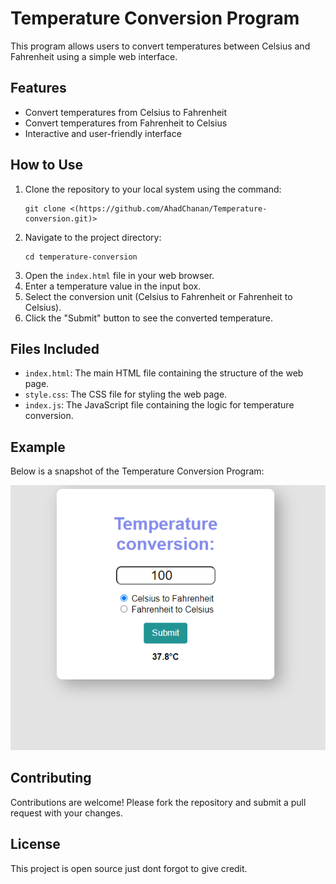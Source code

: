 
  <h1>Temperature Conversion Program</h1>
    <p>This program allows users to convert temperatures between Celsius and Fahrenheit using a simple web interface.</p>

  <h2>Features</h2>
    <ul>
        <li>Convert temperatures from Celsius to Fahrenheit</li>
        <li>Convert temperatures from Fahrenheit to Celsius</li>
        <li>Interactive and user-friendly interface</li>
    </ul>
    <h2>How to Use</h2>
    <ol>
        <li>Clone the repository to your local system using the command:
            <pre><code>git clone &lt;(https://github.com/AhadChanan/Temperature-conversion.git)&gt;</code></pre>
        </li>
        <li>Navigate to the project directory:
            <pre><code>cd temperature-conversion</code></pre>
        </li>
        <li>Open the <code>index.html</code> file in your web browser.</li>
        <li>Enter a temperature value in the input box.</li>
        <li>Select the conversion unit (Celsius to Fahrenheit or Fahrenheit to Celsius).</li>
        <li>Click the "Submit" button to see the converted temperature.</li>
    </ol>

  <h2>Files Included</h2>
    <ul>
        <li><code>index.html</code>: The main HTML file containing the structure of the web page.</li>
        <li><code>style.css</code>: The CSS file for styling the web page.</li>
        <li><code>index.js</code>: The JavaScript file containing the logic for temperature conversion.</li>
    </ul>

  <h2>Example</h2>
    <p>Below is a snapshot of the Temperature Conversion Program:</p>
    <img src="screenshot.PNG" alt="Temperature Conversion Program Screenshot">

  <h2>Contributing</h2>
    <p>Contributions are welcome! Please fork the repository and submit a pull request with your changes.</p>

   <h2>License</h2>
    <p>This project is open source just dont forgot to give credit.</p>
